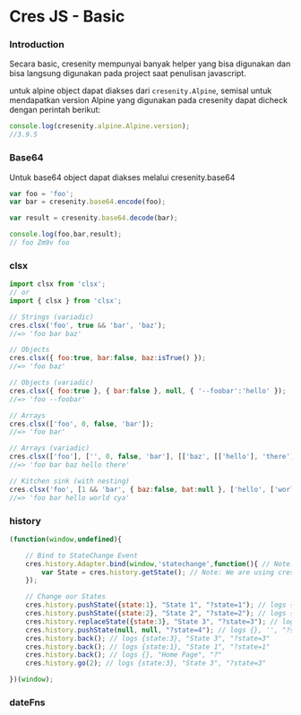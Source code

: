 # Cres JS - Basic
### Introduction

Secara basic, cresenity mempunyai banyak helper yang bisa digunakan dan bisa langsung digunakan pada project saat penulisan javascript.


untuk alpine object dapat diakses dari `cresenity.Alpine`, semisal untuk mendapatkan version Alpine yang digunakan pada cresenity dapat dicheck dengan perintah berikut:


```js
console.log(cresenity.alpine.Alpine.version);
//3.9.5
```


### Base64


Untuk base64 object dapat diakses melalui cresenity.base64

```js
var foo = 'foo';
var bar = cresenity.base64.encode(foo);

var result = cresenity.base64.decode(bar);

console.log(foo,bar,result);
// foo Zm9v foo
```
### clsx

```js
import clsx from 'clsx';
// or
import { clsx } from 'clsx';

// Strings (variadic)
cres.clsx('foo', true && 'bar', 'baz');
//=> 'foo bar baz'

// Objects
cres.clsx({ foo:true, bar:false, baz:isTrue() });
//=> 'foo baz'

// Objects (variadic)
cres.clsx({ foo:true }, { bar:false }, null, { '--foobar':'hello' });
//=> 'foo --foobar'

// Arrays
cres.clsx(['foo', 0, false, 'bar']);
//=> 'foo bar'

// Arrays (variadic)
cres.clsx(['foo'], ['', 0, false, 'bar'], [['baz', [['hello'], 'there']]]);
//=> 'foo bar baz hello there'

// Kitchen sink (with nesting)
cres.clsx('foo', [1 && 'bar', { baz:false, bat:null }, ['hello', ['world']]], 'cya');
//=> 'foo bar hello world cya'
```

### history
``` javascript
(function(window,undefined){

	// Bind to StateChange Event
	cres.history.Adapter.bind(window,'statechange',function(){ // Note: We are using statechange instead of popstate
		var State = cres.history.getState(); // Note: We are using cres.history.getState() instead of event.state
	});

	// Change our States
	cres.history.pushState({state:1}, "State 1", "?state=1"); // logs {state:1}, "State 1", "?state=1"
	cres.history.pushState({state:2}, "State 2", "?state=2"); // logs {state:2}, "State 2", "?state=2"
	cres.history.replaceState({state:3}, "State 3", "?state=3"); // logs {state:3}, "State 3", "?state=3"
	cres.history.pushState(null, null, "?state=4"); // logs {}, '', "?state=4"
	cres.history.back(); // logs {state:3}, "State 3", "?state=3"
	cres.history.back(); // logs {state:1}, "State 1", "?state=1"
	cres.history.back(); // logs {}, "Home Page", "?"
	cres.history.go(2); // logs {state:3}, "State 3", "?state=3"

})(window);
```
### dateFns
